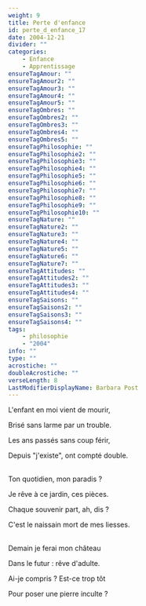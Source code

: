 ```yaml
---
weight: 9
title: Perte d'enfance
id: perte_d_enfance_17
date: 2004-12-21
divider: ""
categories:
    - Enfance
    - Apprentissage
ensureTagAmour: ""
ensureTagAmour2: ""
ensureTagAmour3: ""
ensureTagAmour4: ""
ensureTagAmour5: ""
ensureTagOmbres: ""
ensureTagOmbres2: ""
ensureTagOmbres3: ""
ensureTagOmbres4: ""
ensureTagOmbres5: ""
ensureTagPhilosophie: ""
ensureTagPhilosophie2: ""
ensureTagPhilosophie3: ""
ensureTagPhilosophie4: ""
ensureTagPhilosophie5: ""
ensureTagPhilosophie6: ""
ensureTagPhilosophie7: ""
ensureTagPhilosophie8: ""
ensureTagPhilosophie9: ""
ensureTagPhilosophie10: ""
ensureTagNature: ""
ensureTagNature2: ""
ensureTagNature3: ""
ensureTagNature4: ""
ensureTagNature5: ""
ensureTagNature6: ""
ensureTagNature7: ""
ensureTagAttitudes: ""
ensureTagAttitudes2: ""
ensureTagAttitudes3: ""
ensureTagAttitudes4: ""
ensureTagSaisons: ""
ensureTagSaisons2: ""
ensureTagSaisons3: ""
ensureTagSaisons4: ""
tags:
    - philosophie
    - "2004"
info: ""
type: ""
acrostiche: ""
doubleAcrostiche: ""
verseLength: 8
LastModifierDisplayName: Barbara Post
---
```

L'enfant en moi vient de mourir,

Brisé sans larme par un trouble.

Les ans passés sans coup férir,

Depuis "j'existe", ont compté double.

 \
Ton quotidien, mon paradis ?

Je rêve à ce jardin, ces pièces.

Chaque souvenir part, ah, dis ?

C'est le naissain mort de mes liesses.

 \
Demain je ferai mon château

Dans le futur : rêve d'adulte.

Ai-je compris ? Est-ce trop tôt

Pour poser une pierre inculte ?
